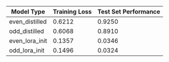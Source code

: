 | Model Type        | Training Loss | Test Set Performance |
|-------------------|---------------|----------------------|
| even_distilled    | 0.6212        | 0.9250               |
| odd_distilled     | 0.6068        | 0.8910               |
| even_lora_init    | 0.1357        | 0.0346               |
| odd_lora_init     | 0.1496        | 0.0324               |
